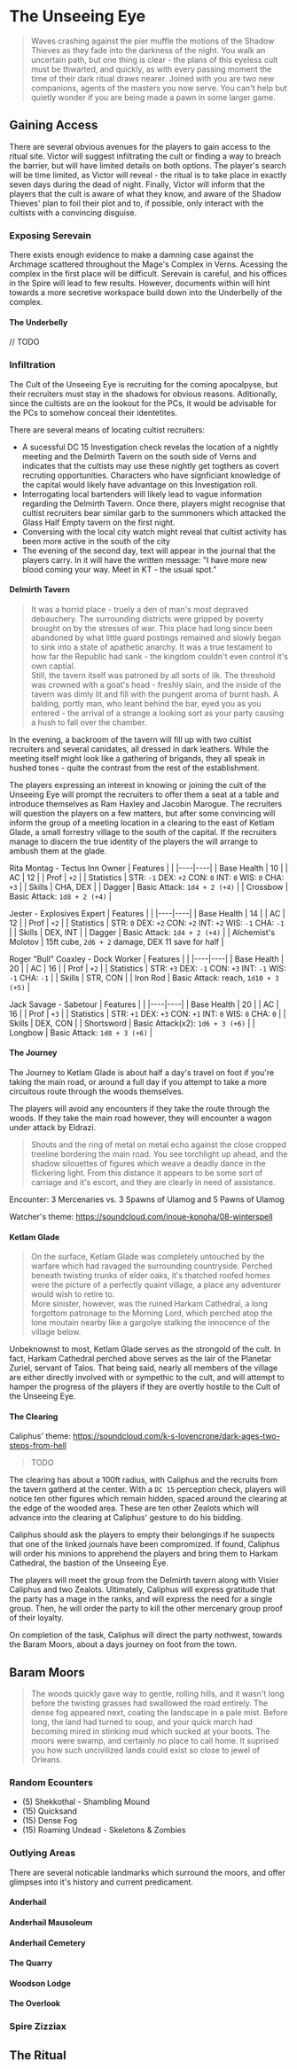 # The Unseeing Eye
> Waves crashing against the pier muffle the motions of the Shadow Thieves as they fade into the darkness of the night. You walk an uncertain path, but one thing is clear - the plans of this eyeless cult must be thwarted, and quickly, as with every passing moment the time of their dark ritual draws nearer. Joined with you are two new companions, agents of the masters you now serve. You can't help but quietly wonder if you are being made a pawn in some larger game.

## Gaining Access
There are several obvious avenues for the players to gain access to the ritual site. Victor will suggest infiltrating the cult or finding a way to breach the barrier, but will have limited details on both options. The player's search will be time limited, as Victor will reveal - the ritual is to take place in exactly seven days during the dead of night. Finally, Victor will inform that the players that the cult is aware of what they know, and aware of the Shadow Thieves' plan to foil their plot and to, if possible, only interact with the cultists with a convincing disguise.

### Exposing Serevain
There exists enough evidence to make a damning case against the Archmage scattered throughout the Mage's Complex in Verns. Acessing the complex in the first place will be difficult. Serevain is careful, and his offices in the Spire will lead to few results. However, documents within will hint towards a more secretive workspace build down into the Underbelly of the complex.

#### The Underbelly
// TODO

### Infiltration
The Cult of the Unseeing Eye is recruiting for the coming apocalpyse, but their recruiters must stay in the shadows for obvious reasons. Aditionally, since the cultists are on the lookout for the PCs, it would be advisable for the PCs to somehow conceal their identetites.

There are several means of locating cultist recruiters:
* A sucessful DC 15 Investigation check revelas the location of a nightly meeting and the Delmirth Tavern on the south side of Verns and indicates that the cultists may use these nightly get togthers as covert recruting opportunities. Characters who have signficiant knowledge of the capital would likely have advantage on this Investigation roll. 
* Interrogating local bartenders will likely lead to vague information regarding the Delmirth Tavern. Once there, players might recognise that cultist recruiters bear similar garb to the summoners which attacked the Glass Half Empty tavern on the first night.
* Conversing with the local city watch might reveal that cultist activity has been more active in the south of the city
* The evening of the second day, text will appear in the journal that the players carry. In it will have the written message: "I have more new blood coming your way. Meet in KT - the usual spot."

#### Delmirth Tavern
> It was a horrid place - truely a den of man's most depraved debauchery. The surrounding districts were gripped by poverty brought on by the stresses of war. This place had long since been abandoned by what little guard postings remained and slowly began to sink into a state of apathetic anarchy. It was a true testament to how far the Republic had sank - the kingdom couldn't even control it's own captial.  
> Still, the tavern itself was patroned by all sorts of ilk. The threshold was crowned with a goat's head - freshly slain, and the inside of the tavern was dimly lit and fill with the pungent aroma of burnt hash. A balding, portly man, who leant behind the bar, eyed you as you entered - the arrival of a strange a looking sort as your party causing a hush to fall over the chamber.

In the evening, a backroom of the tavern will fill up with two cultist recruiters and several canidates, all dressed in dark leathers. While the meeting itself might look like a gathering of brigands, they all speak in hushed tones - quite the contrast from the rest of the establishment.

The players expressing an interest in knowing or joining the cult of the Unseeing Eye will prompt the recruiters to offer them a seat at a table and introduce themselves as Ram Haxley and Jacobin Marogue. The recruiters will question the players on a few matters, but after some convincing will inform the group of a meeting location in a clearing to the east of Ketlam Glade, a small forrestry village to the south of the capital. If the recruiters manage to discern the true identity of the players the will arrange to ambush them at the glade.

Rita Montag - Tectus Inn Owner
| Features | |
|----|----|
| Base Health | 10 |
| AC | 12 |
| Prof | `+2` |
| Statistics | STR: `-1` DEX: `+2` CON: `0` INT: `0` WIS: `0` CHA: `+3` |
| Skills | CHA, DEX |
| Dagger | Basic Attack: `1d4 + 2 (+4)` |
| Crossbow | Basic Attack: `1d8 + 2 (+4)` |

Jester - Explosives Expert
| Features | |
|----|----|
| Base Health | 14 |
| AC | 12 |
| Prof | `+2` |
| Statistics | STR: `0` DEX: `+2` CON: `+2` INT: `+2` WIS: `-1` CHA: `-1` |
| Skills | DEX, INT |
| Dagger | Basic Attack: `1d4 + 2 (+4)` |
| Alchemist's Molotov | 15ft cube, `2d6 + 2` damage, DEX 11 save for half |

Roger "Bull" Coaxley - Dock Worker
| Features | |
|----|----|
| Base Health | 20 |
| AC | 16 |
| Prof | `+2` |
| Statistics | STR: `+3` DEX: `-1` CON: `+3` INT: `-1` WIS: `-1` CHA: `-1` |
| Skills | STR, CON |
| Iron Rod | Basic Attack: reach, `1d10 + 3 (+5)` |

Jack Savage - Sabetour
| Features | |
|----|----|
| Base Health | 20 |
| AC | 16 |
| Prof | `+3` |
| Statistics | STR: `+1` DEX: `+3` CON: `+1` INT: `0` WIS: `0` CHA: `0` |
| Skills | DEX, CON |
| Shortsword | Basic Attack(x2): `1d6 + 3 (+6)` |
| Longbow | Basic Attack: `1d8 + 3 (+6)` |

#### The Journey

The Journey to Ketlam Glade is about half a day's travel on foot if you're taking the main road, or around a full day if you attempt to take a more circuitous route through the woods themselves.

The players will avoid any encounters if they take the route through the woods. If they take the main road however, they will encounter a wagon under attack by Eldrazi.

> Shouts and the ring of metal on metal echo against the close cropped treeline bordering the main road. You see torchlight up ahead, and the shadow silouettes of figures which weave a deadly dance in the flickering light. From this distance it appears to be some sort of carriage and it's escort, and they are clearly in need of assistance.

Encounter: 3 Mercenaries vs. 3 Spawns of Ulamog and 5 Pawns of Ulamog

Watcher's theme: https://soundcloud.com/inoue-konoha/08-winterspell

#### Ketlam Glade
> On the surface, Ketlam Glade was completely untouched by the warfare which had ravaged the surrounding countryside. Perched beneath twisting trunks of elder oaks, it's thatched roofed homes were the picture of a perfectly quaint village, a place any adventurer would wish to retire to.  
> More sinister, however, was the ruined Harkam Cathedral, a long forgottom patronage to the Morning Lord, which perched atop the lone moutain nearby like a gargolye stalking the innocence of the village below.

Unbeknownst to most, Ketlam Glade serves as the strongold of the cult. In fact, Harkam Cathedral perched above serves as the lair of the Planetar Zuriel, servant of Talos. That being said, nearly all members of the village are either directly involved with or sympethic to the cult, and will attempt to hamper the progress of the players if they are overtly hostile to the Cult of the Unseeing Eye.

#### The Clearing

Caliphus' theme: https://soundcloud.com/k-s-lovencrone/dark-ages-two-steps-from-hell

> TODO

The clearing has about a 100ft radius, with Caliphus and the recruits from the tavern gatherd at the center. With a `DC 15` perception check, players will notice ten other figures which remain hidden, spaced around the clearing at the edge of the wooded area. These are ten other Zealots which will advance into the clearing at Caliphus' gesture to do his bidding.

Caliphus should ask the players to empty their belongings if he suspects that one of the linked journals have been compromized. If found, Caliphus will order his minions to apprehend the players and bring them to Harkam Cathedral, the bastion of the Unseeing Eye.

The players will meet the group from the Delmirth tavern along with Visier Caliphus and two Zealots. Ultimately, Caliphus will express gratitude that the party has a mage in the ranks, and will express the need for a single group. Then, he will order the party to kill the other mercenary group proof of their loyalty.

On completion of the task, Caliphus will direct the party nothwest, towards the Baram Moors, about a days journey on foot from the town.

## Baram Moors
> The woods quickly gave way to gentle, rolling hills, and it wasn't long before the twisting grasses had swallowed the road entirely. The dense fog appeared next, coating the landscape in a pale mist. Before long, the land had turned to soup, and your quick march had becoming mired in stinking mud which sucked at your boots. The moors were swamp, and certainly no place to call home. It suprised you how such uncivilized lands could exist so close to jewel of Orleans.

### Random Ecounters
* (5) Shekkothal - Shambling Mound
* (15) Quicksand
* (15) Dense Fog
* (15) Roaming Undead - Skeletons & Zombies

### Outlying Areas

There are several noticable landmarks which surround the moors, and offer glimpses into it's history and current predicament.
#### Anderhail

#### Anderhail Mausoleum

#### Anderhail Cemetery

#### The Quarry

#### Woodson Lodge

#### The Overlook

### Spire Zizziax

## The Ritual